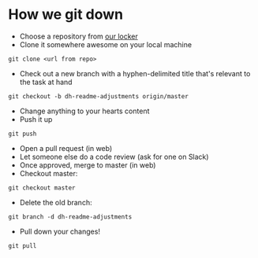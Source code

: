 How we git down
===

-  Choose a repository from [our locker](https://github.com/VolleyIndustries "All our repos")
-  Clone it somewhere awesome on your local machine

`git clone <url from repo>`

- Check out a new branch with a hyphen-delimited title that's relevant to the task at hand

`git checkout -b dh-readme-adjustments origin/master`

- Change anything to your hearts content
- Push it up

`git push`

- Open a pull request (in web)
- Let someone else do a code review (ask for one on Slack)
- Once approved, merge to master (in web)
- Checkout master:

`git checkout master`

- Delete the old branch:

`git branch -d dh-readme-adjustments`

- Pull down your changes!

`git pull`

